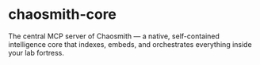 # chaosmith-core
The central MCP server of Chaosmith — a native, self-contained intelligence core that indexes, embeds, and orchestrates everything inside your lab fortress.

